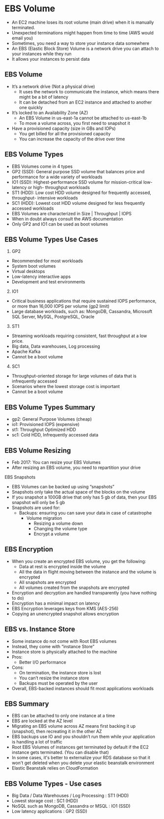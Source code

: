 # EBS Volume

- An EC2 machine loses its root volume (main drive) when it is manually terminated.
- Unexpected terminations might happen from time to time (AWS would email you)
- Sometimes, you need a way to store your instance data somewhere
- An EBS (Elastic Block Store) Volume is a network drive you can attach to your instances while they run
- It allows your instances to persist data

## EBS Volume

- It’s a network drive (Not a physical drive)
  - It uses the network to communicate the instance, which means there might be a bit of latency
  - It can be detached from an EC2 instance and attached to another one quickly
- It’s locked to an Availability Zone (AZ)
  - An EBS Volume in us-east-1a cannot be attached to us-east-1b
  - To move a volume across, you first need to snapshot it
- Have a provisioned capacity (size in GBs and IOPs)
  - You get billed for all the provisioned capacity
  - You can increase the capacity of the drive over time

## EBS Volume Types

- EBS Volumes come in 4 types 
- GP2 (SSD): General purpose SSD volume that balances price and performance for a wide variety of workloads 
- IO1 (SSD): Highest-performance SSD volume for mission-critical low-latency or high- throughput workloads 
- ST1 (HDD): Low cost HDD volume designed for frequently accessed, throughput- intensive workloads 
- SC1 (HDD): Lowest cost HDD volume designed for less frequently accessed workloads 
- EBS Volumes are characterized in Size | Throughput | IOPS
- When in doubt always consult the AWS documentation
-  Only GP2 and IO1 can be used as boot volumes

## EBS Volume Types Use Cases

1. GP2
- Recommended for most workloads 
- System boot volumes
- Virtual desktops
- Low-latency interactive apps
- Development and test environments

2. IO1
- Critical business applications that require sustained IOPS performance, or more than 16,000 IOPS per volume (gp2 limit)
-  Large database workloads, such as: MongoDB, Cassandra, Microsoft SQL Server, MySQL, PostgreSQL, Oracle

3. ST1
- Streaming workloads requiring consistent, fast throughput at a low price. 
- Big data, Data warehouses, Log processing
- Apache Kafka
 - Cannot be a boot volume
 
4. SC1
- Throughput-oriented storage for large volumes of data that is infrequently accessed
- Scenarios where the lowest storage cost is important
- Cannot be a boot volume

## EBS Volume Types Summary

- gp2: General Purpose Volumes (cheap)
- io1: Provisioned IOPS (expensive)
- st1: Throughput Optimized HDD
- sc1: Cold HDD, Infrequently accessed data

## EBS Volume Resizing

- Feb 2017: You can resize your EBS Volumes
- After resizing an EBS volume, you need to repartition your drive

EBS Snapshots
- EBS Volumes can be backed up using “snapshots”
- Snapshots only take the actual space of the blocks on the volume
- If you snapshot a 100GB drive that only has 5 gb of data, then your EBS snapshot will only be 5 gb
- Snapshots are used for:
  - Backups: ensuring you can save your data in case of catastrophe
      - Volume migration
          - Resizing a volume down
          - Changing the volume type
          - Encrypt a volume

## EBS Encryption

- When you create an encrypted EBS volume, you get the following:
  - Data at rest is encrypted inside the volume
  - All the data in flight moving between the instance and the volume is encrypted
  - All snapshots are encrypted
  - All volumes created from the snapshots are encrypted
- Encryption and decryption are handled transparently (you have nothing to do)
- Encryption has a minimal impact on latency
- EBS Encryption leverages keys from KMS (AES-256)
- Copying an unencrypted snapshot allows encryption

## EBS vs. Instance Store

- Some instance do not come with Root EBS volumes
- Instead, they come with “instance Store”
- Instance store is physically attached to the machine
- Pros:
  - Better I/O performance
- Cons:
  - On termination, the instance store is lost
  - You can’t resize the instance store
  - Backups must be operated by the user
- Overall, EBS-backed instances should fit most applications workloads

## EBS Summary

- EBS can be attached to only one instance at a time
- EBS are locked at the AZ level
- Migrating an EBS volume across AZ means first backing it up (snapshot), then recreating it in the other AZ
- EBS backups use IO and you shouldn’t run them while your application is handling a lot of traffic
- Root EBS Volumes of instances get terminated by default if the EC2 instance gets terminated. (You can disable that)
- In some cases, it's better to externalize your RDS database so that it won't get deleted when you delete your elastic beanstalk environment
- Elastic Beanstalk relies on CloudFormation

## EBS Volume Types - Use cases 

- Big Data / Data Warehouses / Log Processing : ST1 (HDD)
- Lowest storage cost : SC1 (HDD)
- NoSQL such as MongoDB, Cassandra or MSQL : IO1 (SSD)
- Low latency applications : GP2 (SSD) 
